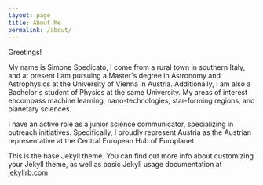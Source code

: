 ```yaml
---
layout: page
title: About Me
permalink: /about/
---
```


Greetings!

My name is Simone Spedicato, I come from a rural town in southern Italy, and at present I am pursuing a Master's degree in Astronomy and Astrophysics at the University of Vienna in Austria. Additionally, I am also a Bachelor's student of Physics at the same University. My areas of interest encompass machine learning, nano-technologies, star-forming regions, and planetary sciences.

I have an active role as a junior science communicator, specializing in outreach initiatives. Specifically, I proudly represent Austria as the Austrian representative at the Central European Hub of Europlanet.

This is the base Jekyll theme. You can find out more info about customizing your Jekyll theme, as well as basic Jekyll usage documentation at [jekyllrb.com](https://jekyllrb.com/)



